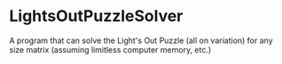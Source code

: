 # LightsOutPuzzleSolver
A program that can solve the Light's Out Puzzle (all on variation) for any size matrix (assuming limitless computer memory, etc.)
